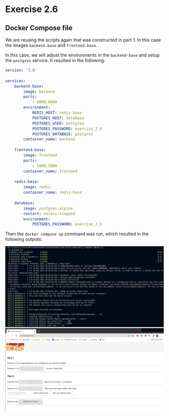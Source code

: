 # Exercise 2.6

## Docker Compose file

We are reusing the scripts again that was constructed in part 1. In this case the images ``backend.base`` and ``frontend.base``.  

In this case, we will adjust the environments in the ``backend-base`` and setup the ``postgres`` service. It resulted in the following:

```yml
version: '3.8'

services: 
    backend-base: 
        image: backend
        ports:
            - 8080:8080
        environment:
            REDIS_HOST: redis-base
            POSTGRES_HOST: database
            POSTGRES_USER: postgres
            POSTGRES_PASSWORD: exercise_2_6
            POSTGRES_DATABASE: postgres
        container_name: backend

    frontend-base: 
        image: frontend
        ports:
            - 5000:5000
        container_name: frontend

    redis-base:
        image: redis 
        container_name: redis-base 

    database:
        image: postgres:alpine
        restart: unless-stopped 
        environment: 
            POSTGRES_PASSWORD: exercise_2_6
```

Then the ``docker compose up`` command was run, which resulted in the following outputs:

![compose-up](image/Exercise_2_6_pt1.png)
![frontend](image/Exercise_2_6_pt2.png)
